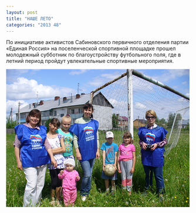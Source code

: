 ```yaml
---
layout: post
title: "НАШЕ ЛЕТО"
categories: "2013 48"
---
```


По инициативе активистов Сабиновского первичного отделения партии «Единая Россия» на поселенческой спортивной площадке прошел молодежный субботник по благоустройству футбольного поля, где в летний период пройдут увлекательные спортивные мероприятия.

![1](/images/461932.jpg)
